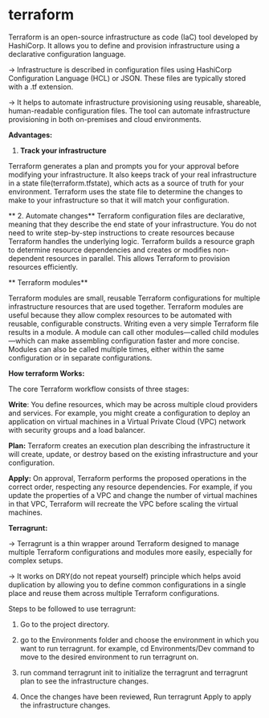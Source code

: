 # terraform

 Terraform is an open-source infrastructure as code (IaC) tool developed by HashiCorp. It allows you to define and provision infrastructure using a declarative configuration language.

 ->  Infrastructure is described in configuration files using HashiCorp Configuration Language (HCL) or JSON. These files are typically stored with a .tf extension.

 -> It helps to automate infrastructure provisioning using reusable, shareable, human-readable configuration files. The tool can automate infrastructure provisioning in both on-premises and cloud environments.

**Advantages:**

1. **Track your infrastructure**

Terraform generates a plan and prompts you for your approval before modifying your infrastructure. It also keeps track of your real infrastructure in a state file(terraform.tfstate), which acts as a source of truth for your environment. Terraform uses the state file to determine the changes to make to your infrastructure so that it will match your configuration.

** 2. Automate changes**
Terraform configuration files are declarative, meaning that they describe the end state of your infrastructure. You do not need to write step-by-step instructions to create resources because Terraform handles the underlying logic. Terraform builds a resource graph to determine resource dependencies and creates or modifies non-dependent resources in parallel. This allows Terraform to provision resources efficiently.

** Terraform modules**

Terraform modules are small, reusable Terraform configurations for multiple infrastructure resources that are used together. Terraform modules are useful because they allow complex resources to be automated with reusable, configurable constructs. Writing even a very simple Terraform file results in a module. A module can call other modules—called child modules—which can make assembling configuration faster and more concise. Modules can also be called multiple times, either within the same configuration or in separate configurations.

**How terraform Works:**

The core Terraform workflow consists of three stages:

**Write**: You define resources, which may be across multiple cloud providers and services. For example, you might create a configuration to deploy an application on virtual machines in a Virtual Private Cloud (VPC) network with security groups and a load balancer.

**Plan:** Terraform creates an execution plan describing the infrastructure it will create, update, or destroy based on the existing infrastructure and your configuration.

**Apply:** On approval, Terraform performs the proposed operations in the correct order, respecting any resource dependencies. For example, if you update the properties of a VPC and change the number of virtual machines in that VPC, Terraform will recreate the VPC before scaling the virtual machines.


**Terragrunt:**


->  Terragrunt is a thin wrapper around Terraform designed to manage multiple Terraform configurations and modules more easily, especially for complex setups.

-> It works on DRY(do not repeat yourself) principle which helps avoid duplication by allowing you to define common configurations in a single place and reuse them across multiple Terraform configurations.

Steps to be followed to use terragrunt:

1. Go to the project directory.

2. go to the Environments folder and choose the environment in which you want to run terragrunt.
for example, cd Environments/Dev command to move to the desired environment to run terragrunt on.

3. run command terragrunt init to initialize the terragrunt and terragrunt plan to see the infrastructure changes.

4. Once the changes have been reviewed, Run terragrunt Apply to apply the infrastructure changes. 
